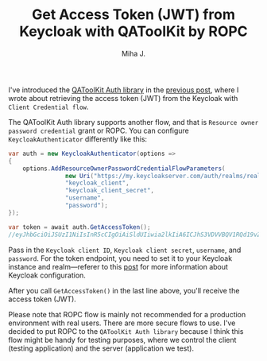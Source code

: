 ﻿---
layout: post
title: Get Access Token (JWT) from Keycloak with QAToolKit by ROPC
excerpt_separator: <!--more-->
author: Miha J.
tags: jwt, qatoolkit, C#, access token, keycloak, ROPC
---
<!--more-->
I've introduced the [QAToolKit Auth library](https://github.com/qatoolkit/qatoolkit-auth-net) in the [previous post](https://www.mihajakovac.com/get-access-jwt-token-from-keycloak-with-qatoolkit/), where I wrote about retrieving the access token (JWT) from the Keycloak with `Client Credential flow`.

The QAToolKit Auth library supports another flow, and that is `Resource owner password credential` grant or ROPC. You can configure `KeycloakAuthenticator` differently like this:

```csharp
var auth = new KeycloakAuthenticator(options =>
{
    options.AddResourceOwnerPasswordCredentialFlowParameters(
                new Uri("https://my.keycloakserver.com/auth/realms/realmX/protocol/openid-connect/token"), 
                "keycloak_client",
                "keycloak_client_secret",
                "username",
                "password");
});

var token = await auth.GetAccessToken();
//eyJhbGciOiJSUzI1NiIsInR5cCIgOiAiSldUIiwia2lkIiA6ICJhS3VDVVBQV1RQd19vZDdpQUpzcDRPRkoxLXM2d0I5RVgzUDAyODhXRS1FIn0.eyJleHAiOjE2MjMzMDY0NzUsImlhdCI6MTYyMzMwNDY3NSwiYX....
```

Pass in the `Keycloak client ID`, `Keycloak client secret`, `username`, and `password`. For the token endpoint, you need to set it to your Keycloak instance and realm—referer to this [post](https://www.appsdeveloperblog.com/keycloak-requesting-token-with-password-grant/) for more information about Keycloak configuration.

After you call `GetAccessToken()` in the last line above, you'll receive the access token (JWT).

Please note that ROPC flow is mainly not recommended for a production environment with real users. There are more secure flows to use. I've decided to put ROPC to the `QAToolKit Auth library` because I think this flow might be handy for testing purposes, where we control the client (testing application) and the server (application we test).